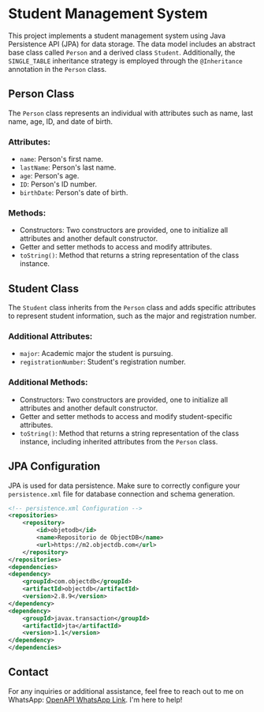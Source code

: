 # Student Management System

This project implements a student management system using Java Persistence API (JPA) for data storage. The data model includes an abstract base class called `Person` and a derived class `Student`. Additionally, the `SINGLE_TABLE` inheritance strategy is employed through the `@Inheritance` annotation in the `Person` class.

## Person Class

The `Person` class represents an individual with attributes such as name, last name, age, ID, and date of birth.

### Attributes:

- `name`: Person's first name.
- `lastName`: Person's last name.
- `age`: Person's age.
- `ID`: Person's ID number.
- `birthDate`: Person's date of birth.

### Methods:

- Constructors: Two constructors are provided, one to initialize all attributes and another default constructor.
- Getter and setter methods to access and modify attributes.
- `toString()`: Method that returns a string representation of the class instance.

## Student Class

The `Student` class inherits from the `Person` class and adds specific attributes to represent student information, such as the major and registration number.

### Additional Attributes:

- `major`: Academic major the student is pursuing.
- `registrationNumber`: Student's registration number.

### Additional Methods:

- Constructors: Two constructors are provided, one to initialize all attributes and another default constructor.
- Getter and setter methods to access and modify student-specific attributes.
- `toString()`: Method that returns a string representation of the class instance, including inherited attributes from the `Person` class.

## JPA Configuration

JPA is used for data persistence. Make sure to correctly configure your `persistence.xml` file for database connection and schema generation.

```xml
<!-- persistence.xml Configuration -->
<repositories>
    <repository>
        <id>objetodb</id>
        <name>Repositorio de ObjectDB</name>
        <url>https://m2.objectdb.com</url>
    </repository>
</repositories>
<dependencies>
<dependency>
    <groupId>com.objectdb</groupId>
    <artifactId>objectdb</artifactId>
    <version>2.8.9</version>
</dependency>
<dependency>
    <groupId>javax.transaction</groupId>
    <artifactId>jta</artifactId>
    <version>1.1</version>
</dependency>
</dependencies>
```

## Contact

For any inquiries or additional assistance, feel free to reach out to me on WhatsApp: [OpenAPI WhatsApp Link](https://wa.me/593991675490). I'm here to help!